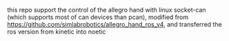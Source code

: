 this repo support the control of the allegro hand with linux socket-can (which supports most of can devices than pcan), modified from https://github.com/simlabrobotics/allegro_hand_ros_v4, and transferred the ros version from kinetic into noetic